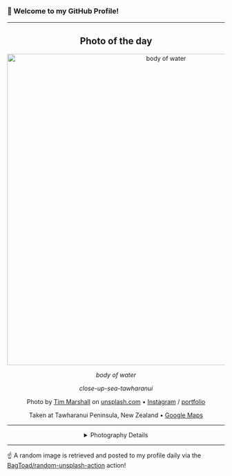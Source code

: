### 👋 Welcome to my GitHub Profile!

----
<div align="center">

## Photo of the day
  
  <a href="https://unsplash.com/photos/body-of-water-dYO_5KOMEkA"><img width="720" src="https://images.unsplash.com/photo-1460501501851-d5946a18e552?crop=entropy&cs=tinysrgb&fit=max&fm=jpg&ixid=M3w1OTQ0OTd8MHwxfHJhbmRvbXx8fHx8fHx8fDE3MTU1ODA0NjF8&ixlib=rb-4.0.3&q=80&w=1080" alt="body of water"></a>
  
  <em>body of water</em>
  
  <em>close-up-sea-tawharanui</em>

  Photo by [Tim Marshall](http://instagram.com/timmarshall.nz) on [unsplash.com](https://unsplash.com/) • [Instagram](https://instagram.com/timmarshall.nz) / [portfolio](http://instagram.com/timmarshall.nz)
  
  Taken at Tawharanui Peninsula, New Zealand • [Google Maps](https://www.google.com/maps/search/?api=1&query=-36.3809207,174.7597489)
  
  ---
  
<details>
<summary>Photography Details</summary>
  
| Parameter     | Value |
| ------------- | ----- |
| Camera Model  | Canon EOS M |
| Exposure Time | 1/640 |
| Aperture      | 4.0 |
| Focal Length  | 22.0 |
| ISO           | 100 |
| Location      | Tawharanui Peninsula, New Zealand (New Zealand) |
| Coordinates   | Latitude -36.3809207, Longitude 174.7597489 |

</details>

</div>

----

☝️ A random image is retrieved and posted to my profile daily via the [BagToad/random-unsplash-action](https://github.com/BagToad/random-unsplash-action) action!
